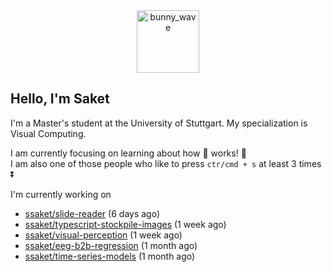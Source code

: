 <div align='center'>
<img src=https://media.giphy.com/media/3o7TKMt1VVNkHV2PaE/giphy.gif alt="bunny_wave" width="100px"/>
</div>

## Hello, I'm Saket

I'm a Master's student at the University of Stuttgart. My specialization is Visual Computing.

I am currently focusing on learning about how :brain: works! :exploding_head:\
I am also one of those people who like to press `ctr/cmd + s` at least 3 times :arrow_double_down:


I'm currently working on

- [ssaket/slide-reader](https://github.com/ssaket/slide-reader) (6 days ago)
- [ssaket/typescript-stockpile-images](https://github.com/ssaket/typescript-stockpile-images) (1 week ago)
- [ssaket/visual-perception](https://github.com/ssaket/visual-perception) (1 week ago)
- [ssaket/eeg-b2b-regression](https://github.com/ssaket/eeg-b2b-regression) (1 month ago)
- [ssaket/time-series-models](https://github.com/ssaket/time-series-models) (1 month ago)
